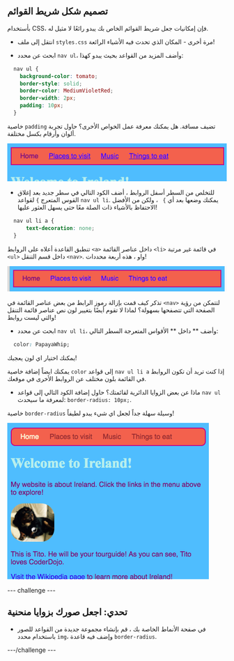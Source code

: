 ## تصميم شكل شريط القوائم

بأستخدام CSS، فإن إمكانيات جعل شريط القوائم الخاص بك يبدو رائعًا لا مثيل له.

- انتقل إلى ملف ` styles.css ` مرة أخرى - المكان الذي تحدث فيه الأشياء الرائعة!

- ابحث عن محدد ` nav ul `، وأضف المزيد من القواعد بحيث يبدو كهذا:

```css
  nav ul {
    background-color: tomato;
    border-style: solid;
    border-color: MediumVioletRed;
    border-width: 2px;
    padding: 10px;
  }
```

خاصية `padding` تضيف مسافة. هل يمكنك معرفة عمل الخواص الأخرى؟ حاول تجربة ألوان وأرقام بكسل مختلفة.

![شريط القوائم مع إضافة الحدود والحشو](images/egMenuBarMoreStyle.png)

- للتخلص من السطر أسفل الروابط ، أضف الكود التالي في سطر جديد بعد إغلاق القوس المتعرج `}` لقواعد `nav ul li`. يمكنك وضعها بعد أي `} ` ، ولكن من الأفضل الاحتفاظ بالأشياء ذات الصلة معًا حتى يسهل العثور عليها!

```css
  nav ul li a {
      text-decoration: none;
  }
```

تنطبق القاعدة أعلاه على الروابط `<a>` داخل عناصر القائمة `<li>` في قائمة غير مرتبة `<ul>` داخل قسم التنقل `<nav>`. واو ، هذه أربعة محددات!

![شريط القائمة مع إزالت السطر أسفل الرابط](images/egMenuBarNoUnderline.png)

تذكر كيف قمت بإزالة رموز الرابط من بعض عناصر القائمة في `<nav>` لتتمكن من رؤية الصفحة التي تتصفحها بسهولة؟ لماذا لا تقوم أيضًا بتغيير لون نص عناصر قائمة التنقل والتي ليست روابط!

- ابحث عن محدد ` nav ul li `، وأضف ** داخل ** الأقواس المتعرجة السطر التالي:

```css
  color: PapayaWhip;
```

يمكنك اختيار اي لون يعجبك!

يمكنك ايضاً إضافة خاصية `color` إلى قواعد `nav ul li a` إذا كنت تريد أن تكون الروابط في القائمة بلون مختلف عن الروابط الأخرى في موقعك.

- ماذا عن بعض الزوايا الدائرية لقائمتك؟ حاول إضافة الكود التالي إلى قواعد ` nav ul ` لمعرفة ما سيحدث: `border-radius: 10px;`.

خاصية `border-radius` وسيلة سهلة جداً لجعل اي شيء يبدو لطيفاً!

![صفحة ويب مع زوايا منحنية في شريط القوائم و الصورة](images/egMenuBarFullStyles_result.png)

\--- challenge \---

## تحدي: اجعل صورك بزوايا منحنية

- في صفحة الأنماط الخاصة بك ، قم بإنشاء مجموعة جديدة من القواعد للصور باستخدام محدد ` img `، وإضف فيه قاعدة `border-radius`.

\---/challenge \---